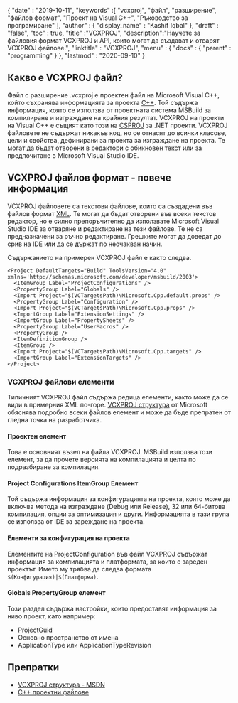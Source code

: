 {
  "date" : "2019-10-11",
  "keywords" :[ "vcxproj", "файл", "разширение", "файлов формат", "Проект на Visual C++", "Ръководство за програмиране" ],
  "author" : {
    "display_name" : "Kashif Iqbal"
},
  "draft" : "false",
  "toc" : true,
  "title" :"VCXPROJ",
  "description":"Научете за файловия формат VCXPROJ и API, които могат да създават и отварят VCXPROJ файлове.",
  "linktitle" : "VCXPROJ",
  "menu" : {
    "docs" : {
      "parent" : "programming"
}
},
  "lastmod" : "2020-09-10"
}

## Какво е VCXPROJ файл?

Файл с разширение .vcxproj е проектен файл на Microsoft Visual C++, който съхранява информацията за проекта [C++](/bg/programming/cpp/). Той съдържа информация, която се използва от проектната система MSBuild за компилиране и изграждане на крайния резултат. VCXPROJ на проекти на Visual C++ е същият като този на [CSPROJ](/bg/programming/csproj/) за .NET проекти. VCXPROJ файловете не съдържат никакъв код, но се отнасят до всички класове, цели и свойства, дефинирани за проекта за изграждане на проекта. Те могат да бъдат отворени в редактори с обикновен текст или за предпочитане в Microsoft Visual Studio IDE.


## VCXPROJ файлов формат - повече информация

VCXPROJ файловете са текстови файлове, които са създадени във файлов формат [XML](/bg/web/xml/). Те могат да бъдат отворени във всеки текстов редактор, но е силно препоръчително да използвате Microsoft Visual Studio IDE за отваряне и редактиране на тези файлове. Те не са предназначени за ръчно редактиране. Грешките могат да доведат до срив на IDE или да се държат по неочакван начин.

Съдържанието на примерен VCXPROJ файл е както следва.

```
<Project DefaultTargets="Build" ToolsVersion="4.0" xmlns='http://schemas.microsoft.com/developer/msbuild/2003'>
  <ItemGroup Label="ProjectConfigurations" />
  <PropertyGroup Label="Globals" />
  <Import Project="$(VCTargetsPath)\Microsoft.Cpp.default.props" />
  <PropertyGroup Label="Configuration" />
  <Import Project="$(VCTargetsPath)\Microsoft.Cpp.props" />
  <ImportGroup Label="ExtensionSettings" />
  <ImportGroup Label="PropertySheets" />
  <PropertyGroup Label="UserMacros" />
  <PropertyGroup />
  <ItemDefinitionGroup />
  <ItemGroup />
  <Import Project="$(VCTargetsPath)\Microsoft.Cpp.targets" />
  <ImportGroup Label="ExtensionTargets" />
</Project>
```
### VCXPROJ файлови елементи

Типичният VCXPROJ файл съдържа редица елементи, както може да се види в примерния XML по-горе. [VCXPROJ структура](https://learn.microsoft.com/en-us/cpp/build/reference/vcxproj-file-structure?view=msvc-160) от Microsoft обяснява подробно всеки файлов елемент и може да бъде препратен от гледна точка на разработчика.

#### Проектен елемент

Това е основният възел на файла VCXPROJ. MSBuild използва този елемент, за да прочете версията на компилацията и целта по подразбиране за компилация.

#### Project Configurations ItemGroup Елемент

Той съдържа информация за конфигурацията на проекта, която може да включва метода на изграждане (Debug или Release), 32 или 64-битова компилация, опции за оптимизация и други. Информацията в тази група се използва от IDE за зареждане на проекта.

#### Елементи за конфигурация на проекта

Елементите на ProjectConfiguration във файл VCXPROJ съдържат информация за компилацията и платформата, за които е зареден проектът. Името му трябва да следва формата `$(Конфигурация)|$(Платформа)`.

#### Globals PropertyGroup елемент

Този раздел съдържа настройки, които предоставят информация за ниво проект, като например:

* ProjectGuid
* Основно пространство от имена
* ApplicationType или ApplicationTypeRevision


## Препратки

* [VCXPROJ структура - MSDN](https://learn.microsoft.com/en-us/cpp/build/reference/vcxproj-file-structure?view=msvc-160)
* [C++ проектни файлове](https://learn.microsoft.com/en-us/cpp/build/reference/project-files?view=msvc-160)

